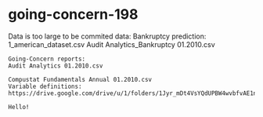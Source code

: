 # going-concern-198
Data is too large to be commited
data:
    Bankruptcy prediction:
    1_american_dataset.csv
    Audit Analytics_Bankruptcy 01.2010.csv

    Going-Concern reports:
    Audit Analytics 01.2010.csv

    Compustat Fundamentals Annual 01.2010.csv
    Variable definitions:
    https://drive.google.com/drive/u/1/folders/1Jyr_mDt4VsYQdUPBW4wvbfvAE1nc008y

    Hello!
